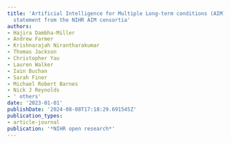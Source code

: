 ```yaml
---
title: 'Artificial Intelligence for Multiple Long-term conditions (AIM): A consensus
  statement from the NIHR AIM consortia'
authors:
- Hajira Dambha-Miller
- Andrew Farmer
- Krishnarajah Nirantharakumar
- Thomas Jackson
- Christopher Yau
- Lauren Walker
- Iain Buchan
- Sarah Finer
- Michael Robert Barnes
- Nick J Reynolds
- ' others'
date: '2023-01-01'
publishDate: '2024-08-08T17:18:29.691545Z'
publication_types:
- article-journal
publication: '*NIHR open research*'
---
```

